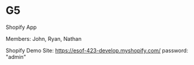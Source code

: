 # G5
Shopify App

Members: John, Ryan, Nathan

Shopify Demo Site: https://esof-423-develop.myshopify.com/ 
password: "admin"
